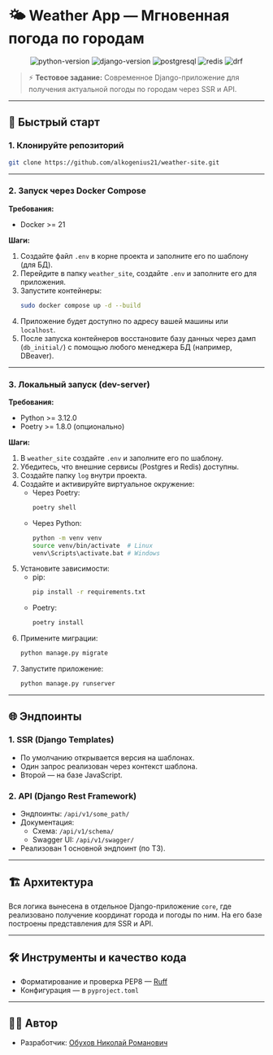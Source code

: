 # 🌤️ Weather App — Мгновенная погода по городам

<p align="center">
  <img src="https://img.shields.io/badge/Python-3.13-blue.svg" alt="python-version"/>
  <img src="https://img.shields.io/badge/Django-5.x-brightgreen.svg" alt="django-version"/>
  <img src="https://img.shields.io/badge/PostgreSQL-17-blue.svg" alt="postgresql"/>
  <img src="https://img.shields.io/badge/Redis-7-red.svg" alt="redis"/>
  <img src="https://img.shields.io/badge/DRF-3.14-orange.svg" alt="drf"/>
</p>

> ⚡️ **Тестовое задание:** Современное Django-приложение для получения актуальной погоды по городам через SSR и API.

---

## 🚀 Быстрый старт

### 1. Клонируйте репозиторий

```bash
git clone https://github.com/alkogenius21/weather-site.git
```

---

### 2. Запуск через Docker Compose

**Требования:**
- Docker >= 21

**Шаги:**
1. Создайте файл `.env` в корне проекта и заполните его по шаблону (для БД).
2. Перейдите в папку `weather_site`, создайте `.env` и заполните его для приложения.
3. Запустите контейнеры:
    ```bash
    sudo docker compose up -d --build
    ```
4. Приложение будет доступно по адресу вашей машины или `localhost`.
5. После запуска контейнеров восстановите базу данных через дамп (`db_initial/`) с помощью любого менеджера БД (например, DBeaver).

---

### 3. Локальный запуск (dev-server)

**Требования:**
- Python >= 3.12.0
- Poetry >= 1.8.0 (опционально)

**Шаги:**
1. В `weather_site` создайте `.env` и заполните его по шаблону.
2. Убедитесь, что внешние сервисы (Postgres и Redis) доступны.
3. Создайте папку `log` внутри проекта.
4. Создайте и активируйте виртуальное окружение:
    - Через Poetry:
        ```bash
        poetry shell
        ```
    - Через Python:
        ```bash
        python -m venv venv
        source venv/bin/activate  # Linux
        venv\Scripts\activate.bat # Windows
        ```
5. Установите зависимости:
    - pip:
        ```bash
        pip install -r requirements.txt
        ```
    - Poetry:
        ```bash
        poetry install
        ```
6. Примените миграции:
    ```bash
    python manage.py migrate
    ```
7. Запустите приложение:
    ```bash
    python manage.py runserver
    ```

---

## 🌐 Эндпоинты

### 1. SSR (Django Templates)
- По умолчанию открывается версия на шаблонах.
- Один запрос реализован через контекст шаблона.
- Второй — на базе JavaScript.

### 2. API (Django Rest Framework)
- Эндпоинты: `/api/v1/some_path/`
- Документация:
    - Схема: `/api/v1/schema/`
    - Swagger UI: `/api/v1/swagger/`
- Реализован 1 основной эндпоинт (по ТЗ).

---

## 🏗 Архитектура

Вся логика вынесена в отдельное Django-приложение `core`, где реализовано получение координат города и погоды по ним. На его базе построены представления для SSR и API.

---

## 🛠️ Инструменты и качество кода

- Форматирование и проверка PEP8 — [Ruff](https://docs.astral.sh/ruff/)
- Конфигурация — в `pyproject.toml`

---

## 👨‍💻 Автор

- Разработчик: [Обухов Николай Романович](https://t.me/a1kogenius)
